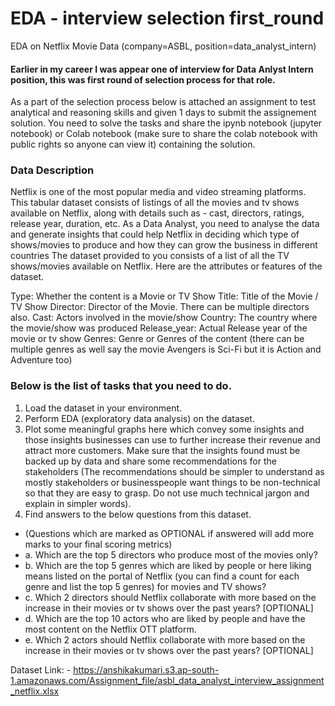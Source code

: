 # EDA - interview selection first_round
EDA on Netflix Movie Data (company=ASBL, position=data_analyst_intern)

#### Earlier in my career I was appear one of interview for Data Anlyst Intern position, this was first round of selection process for that role. 

As a part of the selection process below is attached an assignment to test analytical and reasoning skills and given 1 days to submit the assignement solution. 
You need to solve the tasks and share the ipynb notebook (jupyter notebook) or Colab notebook (make sure to share the colab notebook with public rights so anyone can view it) containing the solution. 

### Data Description 
Netflix is one of the most popular media and video streaming platforms. This tabular dataset consists of listings of all the movies and tv shows available on Netflix, along with details such as - cast, directors, ratings, release year, duration, etc. 
As a Data Analyst, you need to analyse the data and generate insights that could help Netflix in deciding which type of shows/movies to produce and how they can grow the business in different countries 
The dataset provided to you consists of a list of all the TV shows/movies available on Netflix. Here are the attributes or features of the dataset. 

Type: Whether the content is a Movie or TV Show 
Title: Title of the Movie / TV Show 
Director: Director of the Movie. There can be multiple directors also. 
Cast: Actors involved in the movie/show 
Country: The country where the movie/show was produced 
Release_year: Actual Release year of the movie or tv show 
Genres: Genre or Genres of the content (there can be multiple genres as well say the movie Avengers is Sci-Fi but it is Action and Adventure too) 

### Below is the list of tasks that you need to do. 
1. Load the dataset in your environment. 
2. Perform EDA (exploratory data analysis) on the dataset. 
3. Plot some meaningful graphs here which convey some insights and those insights businesses can use to further increase their revenue and attract more customers. Make sure that the insights found must be backed up by data and share some recommendations for the stakeholders (The recommendations should be simpler to understand as mostly stakeholders or businesspeople want things to be non-technical so that they are easy to grasp. Do not use much technical jargon and explain in simpler words). 
4. Find answers to the below questions from this dataset. 
  - (Questions which are marked as OPTIONAL if answered will add more marks to your final scoring metrics)
  - a. Which are the top 5 directors who produce most of the movies only? 
  - b. Which are the top 5 genres which are liked by people or here liking means listed on the portal of Netflix (you can find a count for each genre and list the top 5 genres) for movies and TV shows? 
  - c. Which 2 directors should Netflix collaborate with more based on the increase in their movies or tv shows over the past years? [OPTIONAL] 
  - d. Which are the top 10 actors who are liked by people and have the most content on the Netflix OTT platform. 
  - e. Which 2 actors should Netflix collaborate with more based on the increase in their movies or tv shows over the past years? [OPTIONAL] 

Dataset Link: - https://anshikakumari.s3.ap-south-1.amazonaws.com/Assignment_file/asbl_data_analyst_interview_assignment_netflix.xlsx 
